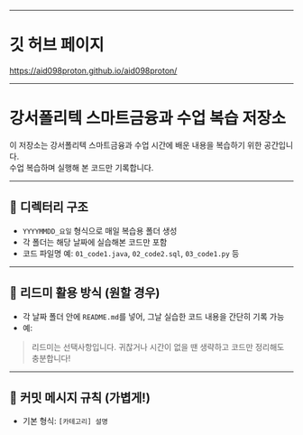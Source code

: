 
---

# 깃 허브 페이지
https://aid098proton.github.io/aid098proton/

---

# 강서폴리텍 스마트금융과 수업 복습 저장소

이 저장소는 강서폴리텍 스마트금융과 수업 시간에 배운 내용을 복습하기 위한 공간입니다.  
수업 복습하며 실행해 본 코드만 기록합니다.

---

## 📁 디렉터리 구조

- `YYYYMMDD_요일` 형식으로 매일 복습용 폴더 생성  
- 각 폴더는 해당 날짜에 실습해본 코드만 포함  
- 코드 파일명 예: `01_code1.java`, `02_code2.sql`, `03_code1.py` 등

---

## 🧾 리드미 활용 방식 (원할 경우)

- 각 날짜 폴더 안에 `README.md`를 넣어, 그날 실습한 코드 내용을 간단히 기록 가능
- 예:
> 리드미는 선택사항입니다. 귀찮거나 시간이 없을 땐 생략하고 코드만 정리해도 충분합니다!

---

## 💬 커밋 메시지 규칙 (가볍게!)

- 기본 형식: `[카테고리] 설명`



